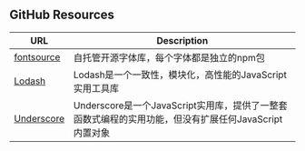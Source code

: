 ## GitHub Resources

| URL   | Description |
| ----- | ----------- |
| [fontsource](https://github.com/fontsource/fontsource) | 自托管开源字体库，每个字体都是独立的npm包 |
| [Lodash](https://github.com/lodash/lodash) | Lodash是一个一致性，模块化，高性能的JavaScript实用工具库 |
| [Underscore](https://github.com/jashkenas/underscore) | Underscore是一个JavaScript实用库，提供了一整套函数式编程的实用功能，但没有扩展任何JavaScript内置对象